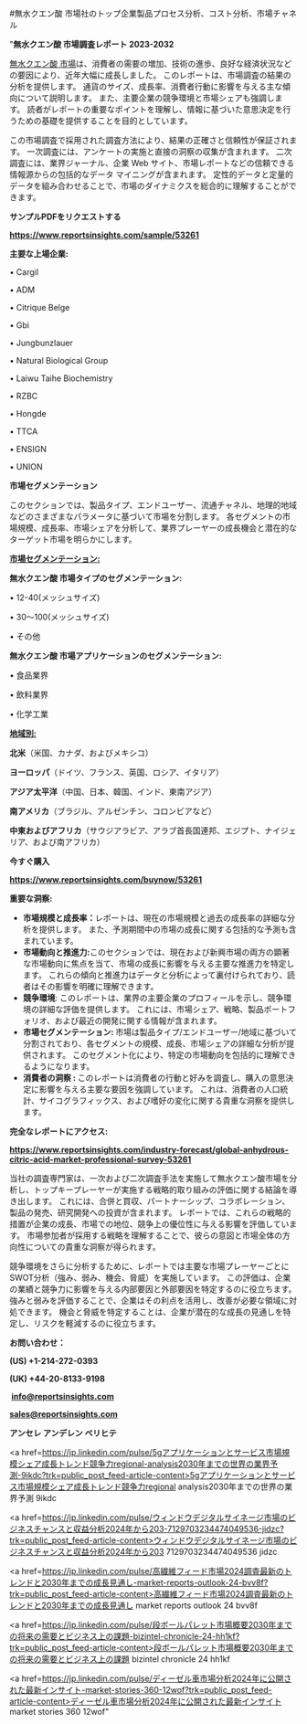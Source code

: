 #無水クエン酸 市場社のトップ企業製品プロセス分析、コスト分析、市場チャネル

"<strong>無水クエン酸 市場調査レポート 2023-2032</strong>

<a href=https://www.reportsinsights.com/sample/53261>無水クエン酸 市場</a>は、消費者の需要の増加、技術の進歩、良好な経済状況などの要因により、近年大幅に成長しました。 このレポートは、市場調査の結果の分析を提供します。 通貨のサイズ、成長率、消費者行動に影響を与える主な傾向について説明します。 また、主要企業の競争環境と市場シェアも強調します。 読者がレポートの重要なポイントを理解し、情報に基づいた意思決定を行うための基礎を提供することを目的としています。

この市場調査で採用された調査方法により、結果の正確さと信頼性が保証されます。 一次調査には、アンケートの実施と直接の洞察の収集が含まれます。 二次調査には、業界ジャーナル、企業 Web サイト、市場レポートなどの信頼できる情報源からの包括的なデータ マイニングが含まれます。 定性的データと定量的データを組み合わせることで、市場のダイナミクスを総合的に理解することができます。

<strong><b>サンプルPDFをリクエストする</b></strong>

<a href=https://www.reportsinsights.com/sample/53261><strong><u>https://www.reportsinsights.com/sample/53261</u></strong></a>

<strong>主要な上場企業:</strong>

• Cargil

• ADM

• Citrique Belge

• Gbi

• Jungbunzlauer

• Natural Biological Group

• Laiwu Taihe Biochemistry

• RZBC

• Hongde

• TTCA

• ENSIGN

• UNION

<strong>市場セグメンテーション</strong>

このセクションでは、製品タイプ、エンドユーザー、流通チャネル、地理的地域などのさまざまなパラメータに基づいて市場を分割します。 各セグメントの市場規模、成長率、市場シェアを分析して、業界プレーヤーの成長機会と潜在的なターゲット市場を明らかにします。

<strong><u>市場セグメンテーション</u></strong><strong><u>:</u></strong>

<strong>無水クエン酸 市場タイプのセグメンテーション:</strong>

• 12-40(メッシュサイズ)

• 30～100(メッシュサイズ)

• その他

<strong>無水クエン酸 市場アプリケーションのセグメンテーション:</strong>

• 食品業界

• 飲料業界

• 化学工業

<strong><u>地域別</u></strong><strong><u>:</u></strong>

<strong>北米</strong>（米国、カナダ、およびメキシコ）

<strong>ヨーロッパ</strong>（ドイツ、フランス、英国、ロシア、イタリア）

<strong>アジア太平洋</strong>（中国、日本、韓国、インド、東南アジア）

<strong>南アメリカ</strong>（ブラジル、アルゼンチン、コロンビアなど）

<strong>中東およびアフリカ</strong>（サウジアラビア、アラブ首長国連邦、エジプト、ナイジェリア、および南アフリカ）

<strong>今すぐ購入</strong>

<a href=https://www.reportsinsights.com/buynow/53261><strong><u>https://www.reportsinsights.com/buynow/53261</u></strong></a>

<strong>重要な洞察:</strong>
<ul>
  <li><strong>市場規模と成長率：</strong>レポートは、現在の市場規模と過去の成長率の詳細な分析を提供します。 また、予測期間中の市場の成長に関する包括的な予測も含まれています。</li>
  <li><strong>市場動向と推進力:</strong>このセクションでは、現在および新興市場の両方の顕著な市場動向に焦点を当て、市場の成長に影響を与える主要な推進力を特定します。 これらの傾向と推進力はデータと分析によって裏付けられており、読者はその影響を明確に理解できます。</li>
  <li><strong>競争環境</strong>: このレポートは、業界の主要企業のプロフィールを示し、競争環境の詳細な評価を提供します。 これには、市場シェア、戦略、製品ポートフォリオ、および最近の開発に関する情報が含まれます。</li>
  <li><strong>市場セグメンテーション: </strong>市場は製品タイプ/エンドユーザー/地域に基づいて分割されており、各セグメントの規模、成長、市場シェアの詳細な分析が提供されます。 このセグメント化により、特定の市場動向を包括的に理解できるようになります。</li>
  <li><strong>消費者の洞察 : </strong>このレポートは消費者の行動と好みを調査し、購入の意思決定に影響を与える主要な要因を強調しています。 これは、消費者の人口統計、サイコグラフィックス、および嗜好の変化に関する貴重な洞察を提供します。</li>
</ul>
<strong>完全なレポートにアクセス:</strong>

<a href=https://www.reportsinsights.com/industry-forecast/global-anhydrous-citric-acid-market-professional-survey-53261><strong><u><b>https://www.reportsinsights.com/industry-forecast/global-anhydrous-citric-acid-market-professional-survey-53261</b></u></strong></a>

当社の調査専門家は、一次および二次調査手法を実施して無水クエン酸市場を分析し、トップキープレーヤーが実施する戦略的取り組みの評価に関する結論を導き出します。 これには、合併と買収、パートナーシップ、コラボレーション、製品の発売、研究開発への投資が含まれます。 レポートでは、これらの戦略的措置が企業の成長、市場での地位、競争上の優位性に与える影響を評価しています。 市場参加者が採用する戦略を理解することで、彼らの意図と市場全体の方向性についての貴重な洞察が得られます。

競争環境をさらに分析するために、レポートでは主要な市場プレーヤーごとにSWOT分析（強み、弱み、機会、脅威）を実施しています。 この評価は、企業の業績と競争力に影響を与える内部要因と外部要因を特定するのに役立ちます。 強みと弱みを評価することで、企業はその利点を活用し、改善が必要な領域に対処できます。 機会と脅威を特定することは、企業が潜在的な成長の見通しを特定し、リスクを軽減するのに役立ちます。

<strong>お問い合わせ：</strong>

<strong>(US) +1-214-272-0393</strong>

<strong>(UK) +44-20-8133-9198</strong>

<strong> </strong><a href=info@reportsinsights.com><strong><u>info@reportsinsights.com</u></strong></a>

<a href=sales@reportsinsights.com><strong><u>sales@reportsinsights.com</u></strong></a>

<strong>アンセレ アンデレン ベリヒテ</strong>

<a href=https://jp.linkedin.com/pulse/5gアプリケーションとサービス市場規模シェア成長トレンド競争力regional-analysis2030年までの世界の業界予測-9ikdc?trk=public_post_feed-article-content>5gアプリケーションとサービス市場規模シェア成長トレンド競争力regional analysis2030年までの世界の業界予測 9ikdc</a>

<a href=https://jp.linkedin.com/pulse/ウィンドウデジタルサイネージ市場のビジネスチャンスと収益分析2024年から203-7129703234474049536-jidzc?trk=public_post_feed-article-content>ウィンドウデジタルサイネージ市場のビジネスチャンスと収益分析2024年から203 7129703234474049536 jidzc</a>

<a href=https://jp.linkedin.com/pulse/高繊維フィード市場2024調査最新のトレンドと2030年までの成長見通し-market-reports-outlook-24-bvv8f?trk=public_post_feed-article-content>高繊維フィード市場2024調査最新のトレンドと2030年までの成長見通し market reports outlook 24 bvv8f</a>

<a href=https://jp.linkedin.com/pulse/段ボールパレット市場概要2030年までの将来の需要とビジネス上の課題-bizintel-chronicle-24-hh1kf?trk=public_post_feed-article-content>段ボールパレット市場概要2030年までの将来の需要とビジネス上の課題 bizintel chronicle 24 hh1kf</a>

<a href=https://jp.linkedin.com/pulse/ディーゼル車市場分析2024年に公開された最新インサイト-market-stories-360-12wof?trk=public_post_feed-article-content>ディーゼル車市場分析2024年に公開された最新インサイト market stories 360 12wof</a>"
